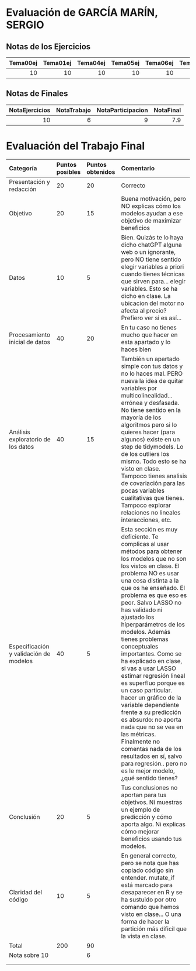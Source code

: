 # Evaluación de GARCÍA MARÍN, SERGIO

## Notas de los Ejercicios

|   Tema00ej |   Tema01ej |   Tema04ej |   Tema05ej |   Tema06ej |   Tema08ej |
|-----------:|-----------:|-----------:|-----------:|-----------:|-----------:|
|         10 |         10 |         10 |         10 |         10 |         10 |



## Notas de Finales

|   NotaEjercicios |   NotaTrabajo |   NotaParticipacion |   NotaFinal |
|-----------------:|--------------:|--------------------:|------------:|
|               10 |             6 |                   9 |         7.9 |



# Evaluación del Trabajo Final

| Categoría                              | Puntos posibles   | Puntos obtenidos   | Comentario                                                                                                                                                                                                                                                                                                                                                                                                                                                                                                                                                                                                                                                                                                                             |
|:---------------------------------------|:------------------|:-------------------|:---------------------------------------------------------------------------------------------------------------------------------------------------------------------------------------------------------------------------------------------------------------------------------------------------------------------------------------------------------------------------------------------------------------------------------------------------------------------------------------------------------------------------------------------------------------------------------------------------------------------------------------------------------------------------------------------------------------------------------------|
| Presentación y redacción               | 20                | 20                 | Correcto                                                                                                                                                                                                                                                                                                                                                                                                                                                                                                                                                                                                                                                                                                                               |
| Objetivo                               | 20                | 15                 | Buena motivación, pero NO explicas cómo los modelos ayudan a ese objetivo de maximizar beneficios                                                                                                                                                                                                                                                                                                                                                                                                                                                                                                                                                                                                                                      |
| Datos                                  | 10                | 5                  | Bien. Quizás te lo haya dicho chatGPT alguna web o un ignorante, pero NO tiene sentido elegir variables a priori cuando tienes técnicas que sirven para... elegir variables. Esto se ha dicho en clase. La ubicacion del motor no afecta al precio? Prefiero ver si es así...                                                                                                                                                                                                                                                                                                                                                                                                                                                          |
| Procesamiento inicial de datos         | 40                | 20                 | En tu caso no tienes mucho que hacer en esta apartado y lo haces bien                                                                                                                                                                                                                                                                                                                                                                                                                                                                                                                                                                                                                                                                  |
| Análisis exploratorio de los datos     | 40                | 15                 | También un apartado simple con tus datos y no lo haces mal. PERO nueva la idea de quitar variables por multicolinealidad... errónea y desfasada. No tiene sentido en la mayoría de los algoritmos pero si lo quieres hacer (para algunos) existe en un step de tidymodels. Lo de los outliers los mismo. Todo esto se ha visto en clase. Tampoco tienes analisis de covariación para las pocas variables cualitativas que tienes. Tampoco explorar relaciones no lineales interacciones, etc.                                                                                                                                                                                                                                          |
| Especificación y validación de modelos | 40                | 5                  | Esta sección es muy deficiente. Te complicas al usar métodos para obtener los modelos que no son los vistos en clase. El problema NO es usar una cosa distinta a la que os he enseñado. El problema es que eso es peor. Salvo LASSO no has validado ni ajustado los hiperparámetros de los modelos. Además tienes problemas conceptuales importantes. Como se ha explicado en clase, si vas a usar LASSO estimar regresión lineal es superfluo porque es un caso particular. hacer un gráfico de la variable dependiente frente a su predicción es absurdo: no aporta nada que no se vea en las métricas. Finalmente no comentas nada de los resultados en sí, salvo para regresión.. pero no es le mejor modelo, ¿qué sentido tienes? |
| Conclusión                             | 20                | 5                  | Tus conclusiones no aportan para tus objetivos. Ni muestras un ejemplo de predicción y cómo aporta algo. Ni explicas cómo mejorar beneficios usando tus modelos.                                                                                                                                                                                                                                                                                                                                                                                                                                                                                                                                                                       |
| Claridad del código                    | 10                | 5                  | En general correcto, pero se nota que has copiado código sin entender. mutate_if está marcado para desaparecer en R y se ha sustuido por otro comando que hemos visto en clase... O una forma de hacer la partición más dificil que la vista en clase.                                                                                                                                                                                                                                                                                                                                                                                                                                                                                 |
| Total                                  | 200               | 90                 |                                                                                                                                                                                                                                                                                                                                                                                                                                                                                                                                                                                                                                                                                                                                        |
| Nota sobre 10                          |                   | 6                  |                                                                                                                                                                                                                                                                                                                                                                                                                                                                                                                                                                                                                                                                                                                                        |
|                                        |                   |                    |                                                                                                                                                                                                                                                                                                                                                                                                                                                                                                                                                                                                                                                                                                                                        |
|                                        |                   |                    |                                                                                                                                                                                                                                                                                                                                                                                                                                                                                                                                                                                                                                                                                                                                        |

